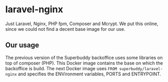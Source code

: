 # laravel-nginx

Just Laravel, Nginx, PHP fpm, Composer and Mcrypt.
We put this online, since we could not find a decent base image for our use.

## Our usage
The previous version of the Superbuddy backoffice uses some libraries on top of composer (PHP).
This Docker image contains the base on which the backoffice is build.
The next Docker image uses `FROM superbuddy/laravel-nginx` and specifies the ENVironment variables,
PORTS and ENTRYPOINT.